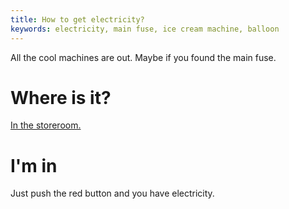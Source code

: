 ```yaml
---
title: How to get electricity?
keywords: electricity, main fuse, ice cream machine, balloon
---
```


All the cool machines are out. Maybe if you found the main fuse.

# Where is it?
[In the storeroom.](030-storeroom.md)

# I'm in
Just push the red button and you have electricity.
